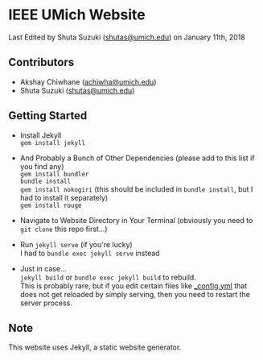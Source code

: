 # IEEE UMich Website
Last Edited by Shuta Suzuki (shutas@umich.edu) on January 11th, 2018

## Contributors
- Akshay Chiwhane (achiwha@umich.edu)
- Shuta Suzuki (shutas@umich.edu)

## Getting Started
- Install Jekyll  
`gem install jekyll`

- And Probably a Bunch of Other Dependencies (please add to this list if you find any)  
`gem install bundler`  
`bundle install`  
`gem install nokogiri` (this should be included in `bundle install`, but I had to install it separately)  
`gem install rouge`

- Navigate to Website Directory in Your Terminal (obviously you need to `git clone` this repo first...)

- Run `jekyll serve` (if you're lucky)  
I had to `bundle exec jekyll serve` instead

- Just in case...   
`jekyll build` or `bundle exec jekyll build` to rebuild.  
This is probably rare, but if you edit certain files like [_config.yml](_config.yml) that does not get reloaded by simply serving, then you need to restart the server process.


## Note
This website uses Jekyll, a static website generator. 

